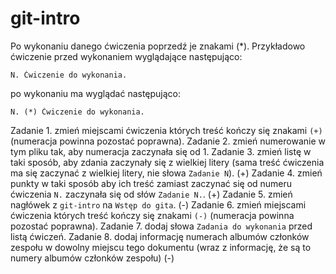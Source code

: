 # git-intro

Po wykonaniu danego ćwiczenia poprzedź je znakami (*).
Przykładowo ćwiczenie przed wykonaniem wyglądające następująco:
```
N. Ćwiczenie do wykonania.
```
po wykonaniu ma wyglądać następująco:
```
N. (*) Ćwiczenie do wykonania.
```

Zadanie 1. zmień miejscami ćwiczenia których treść kończy się znakami `(+)` (numeracja powinna pozostać poprawna).
Zadanie 2. zmień numerowanie w tym pliku tak, aby numeracja zaczynała się od 1.
Zadanie 3. zmień listę w taki sposób, aby zdania zaczynały się z wielkiej litery (sama treść ćwiczenia ma się zaczynać z wielkiej litery, nie słowa `Zadanie N`). (+)
Zadanie 4. zmień punkty w taki sposób aby ich treść zamiast zaczynać się od numeru ćwiczenia `N.` zaczynała się od słów `Zadanie N.`. (+)
Zadanie 5. zmień nagłówek z `git-intro` na `Wstęp do gita`. (-)
Zadanie 6. zmień miejscami ćwiczenia których treść kończy się znakami `(-)` (numeracja powinna pozostać poprawna).
Zadanie 7. dodaj słowa `Zadania do wykonania` przed listą ćwiczeń.
Zadanie 8. dodaj informację numerach albumów członków zespołu w dowolny miejscu tego dokumentu (wraz z informację, że są to numery albumów członków zespołu) (-)
